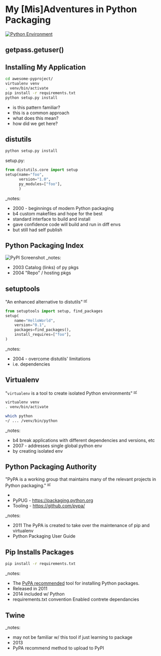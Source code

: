 


# My [Mis]Adventures in Python Packaging
[![Python Environment](https://imgs.xkcd.com/comics/python_environment.png)](https://xkcd.com/1987/)


## getpass.getuser()



## Installing My Application
```bash
cd awesome-pyproject/
virtualenv venv
. venv/bin/activate
pip install -r requirements.txt
python setup.py install
```
* is this pattern familiar?
* this is a common approach
* what does this mean?
* how did we get here?



## distutils
```bash
python setup.py install
```
setup<span>.</span>py:
```python
from distutils.core import setup
setup(name="foo",
      version="1.0",
      py_modules=["foo"],
      )
```
_notes:
* 2000 - beginnings of modern Python packaging
* b4 custom makefiles and hope for the best
* standard interface to build and install
* gave confidence code will build and run in diff envs
* but still had self publish



## Python Packaging Index
![PyPI Screenshot](https://api.pcloud.com/getpubthumb?code=ulHctalK&size=746x688)
_notes:
* 2003 Catalog (links) of py pkgs
* 2004 "Repo" / hosting pkgs



## setuptools
"An enhanced alternative to distutils"<sup> <small><small>[ref](https://docs.python.org/3/library/distutils.html)</small></small><sup><!-- .element: style="text-align:center" -->
```python
from setuptools import setup, find_packages
setup(
    name="HelloWorld",
    version="0.1",
    packages=find_packages(),
    install_requires=["foo"],
)
```
_notes:
* 2004 - overcome distutils' limitations
* i.e. dependencies



## Virtualenv
"`virtualenv` is a tool to create isolated Python environments"<sup> <small><small>[ref](https://virtualenv.pypa.io)</small></small><sup><!-- .element: style="text-align:center" -->
```bash
virtualenv venv
. venv/bin/activate

which python
~/ ... /venv/bin/python
```
_notes:
* b4 break applications with different dependencies and versions, etc
* 2007 - addresses single global python env
* by creating isolated env



## Python Packaging Authority
"PyPA is a working group that maintains many of the relevant projects in Python packaging."<sup> <small><small>[ref](https://www.pypa.io)</small></small><sup><!-- .element: style="text-align:center" -->

* 
* PyPUG - https://packaging.python.org
* Tooling - https://github.com/pypa/

_notes:
* 2011 The PyPA is created to take over the maintenance of pip and virtualenv
* Python Packaging User Guide



## Pip Installs Packages
```bash
pip install -r requirements.txt
```
_notes:
* The [PyPA recommended](https://packaging.python.org/en/latest/current/) tool for installing Python packages.
* Released in 2011
* 2014 included w/ Python
* requirements.txt convention Enabled contrete dependancies




## Twine
_notes:
* may not be familiar w/ this tool if just learning to package
* 2013
* PyPA recommend method to upload to PyPI
<!--stackedit_data:
eyJoaXN0b3J5IjpbLTE4OTY3MjM4ODgsNzUxOTgyNDg4LDM1NT
cyNjczLDE0OTg0MTg1MDksLTc1MTAxNDY4LDE5NDM4NzA4MDks
MzA5MDUyMTYzLC00NzM4OTA5NjYsNjgyNjg1MzIxLDEyNTczNz
MwMjIsMjU1MDE0OTE3LC0yMTE5MTE5NjU0XX0=
-->